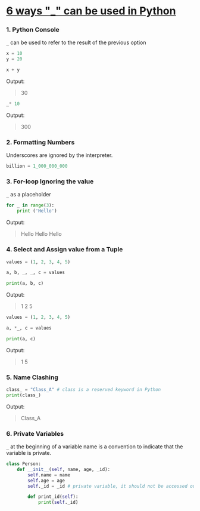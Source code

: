 # [6 ways "_" can be used in Python](https://www.youtube.com/watch?v=65tbi5iHzz8)

### 1. Python Console

`_` can be used to refer to the result of the previous option 

```py
x = 10 
y = 20 

x + y
```
Output: 
> 30 

```py
_* 10
```

Output: 
> 300

### 2. Formatting Numbers 

Underscores are ignored by the interpreter. 
```py
billion = 1_000_000_000
```

### 3. For-loop Ignoring the value

`_` as a placeholder

```py
for _ in range(3):
    print ('Hello')
```

Output:
> Hello
> Hello
> Hello

### 4. Select and Assign value from a Tuple

```py 
values = (1, 2, 3, 4, 5)

a, b, _, _, c = values

print(a, b, c)
```

Output:
> 1 2 5

```py 
values = (1, 2, 3, 4, 5)

a, *_, c = values

print(a, c)
```

Output:
> 1 5

### 5. Name Clashing 

```py
class_ = "Class_A" # class is a reserved keyword in Python
print(class_)
```

Output:
> Class_A

### 6. Private Variables

`_` at the beginning of a variable name is a convention to indicate that the variable is private. 

```py
class Person:
    def __init__(self, name, age, _id):
        self.name = name
        self.age = age
        self._id = _id # private variable, it should not be accessed outside of the class

        def print_id(self):
            print(self._id)
```
